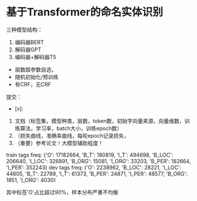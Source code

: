 # 基于Transformer的命名实体识别

三种模型结构：
1. 编码器BERT
2. 解码器GPT
3. 编码器+解码器T5

- 层数超参数自选，
- 随机初始化/预训练
- 有CRF，无CRF

提交：

- [x]: 
1. 文档（标签集，模型种类，层数，token数，初始字向量来源，向量维数，训练算法，学习率，batch大小，训练epoch数）
2. （损失曲线，准确率曲线，每轮epoch记录损失，
3. （重要）参考论文！大模型辅助程度！


train tags freq: {'O': 17182664, 'B_T': 180819, 'I_T': 494698, 'B_LOC': 206640, 'I_LOC': 326891, 'B_ORG': 15081, 'I_ORG': 33203, 'B_PER': 182664, 'I_PER': 352243}
dev tags freq: {'O': 2238962, 'B_LOC': 28221, 'I_LOC': 44605, 'B_T': 22789, 'I_T': 61373, 'B_PER': 24871, 'I_PER': 48577, 'B_ORG': 1851, 'I_ORG': 4030}

其中标签'O'占比超过90%，样本分布严重不均衡
